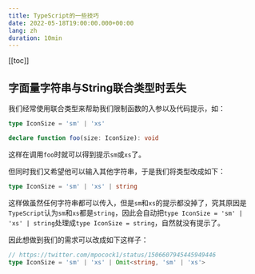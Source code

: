 ```yaml
---
title: TypeScript的一些技巧
date: 2022-05-18T19:00:00.000+00:00
lang: zh
duration: 10min
---
```


[[toc]]

## 字面量字符串与String联合类型时丢失

我们经常使用联合类型来帮助我们限制函数的入参以及代码提示，如：

```ts
type IconSize = 'sm' | 'xs'

declare function foo(size: IconSize): void
```

这样在调用`foo`时就可以得到提示`sm`或`xs`了。

但同时我们又希望他可以输入其他字符串，于是我们将类型改成如下：

```ts
type IconSize = 'sm' | 'xs' | string
```

这样做虽然任何字符串都可以传入，但是`sm`和`xs`的提示都没掉了，究其原因是`TypeScript`认为`sm`和`xs`都是`string`，因此会自动把`type IconSize = 'sm' | 'xs' | string`处理成`type IconSize = string`，自然就没有提示了。

因此想做到我们的需求可以改成如下这样子：

```ts
// https://twitter.com/mpocock1/status/1506607945445949446
type IconSize = 'sm' | 'xs' | Omit<string, 'sm' | 'xs'>
```